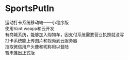 # SportsPutIn
运动打卡系统移动端——小程序版<br>
使用Vant weapp和云开发<br>
有商城系统，能够加入购物车，因支付系统需要营业执照就没写<br>
打卡系统能上传图片和视频到云服务器<br>
拉取微信用户头像和昵称用以登陆<br>
暂未推出正式版
